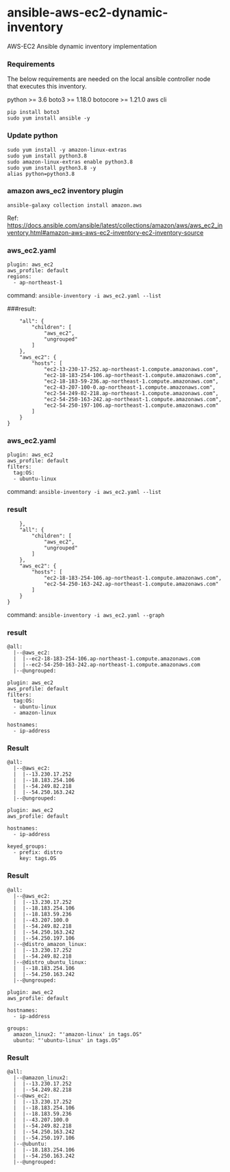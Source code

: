# ansible-aws-ec2-dynamic-inventory
AWS-EC2 Ansible dynamic inventory implementation

### Requirements
The below requirements are needed on the local ansible controller node that executes this inventory.

python >= 3.6
boto3 >= 1.18.0
botocore >= 1.21.0
aws cli

```
pip install boto3
sudo yum install ansible -y
```

### Update python
```
sudo yum install -y amazon-linux-extras
sudo yum install python3.8
sudo amazon-linux-extras enable python3.8
sudo yum install python3.8 -y
alias python=python3.8
```

### amazon aws_ec2 inventory plugin
```
ansible-galaxy collection install amazon.aws
```
Ref: https://docs.ansible.com/ansible/latest/collections/amazon/aws/aws_ec2_inventory.html#amazon-aws-aws-ec2-inventory-ec2-inventory-source

### aws_ec2.yaml

```
plugin: aws_ec2
aws_profile: default
regions:
  - ap-northeast-1
```

command: `ansible-inventory -i aws_ec2.yaml --list`

###result:
```
    "all": {
        "children": [
            "aws_ec2", 
            "ungrouped"
        ]
    }, 
    "aws_ec2": {
        "hosts": [
            "ec2-13-230-17-252.ap-northeast-1.compute.amazonaws.com", 
            "ec2-18-183-254-106.ap-northeast-1.compute.amazonaws.com", 
            "ec2-18-183-59-236.ap-northeast-1.compute.amazonaws.com", 
            "ec2-43-207-100-0.ap-northeast-1.compute.amazonaws.com", 
            "ec2-54-249-82-218.ap-northeast-1.compute.amazonaws.com", 
            "ec2-54-250-163-242.ap-northeast-1.compute.amazonaws.com", 
            "ec2-54-250-197-106.ap-northeast-1.compute.amazonaws.com"
        ]
    }
}
```

### aws_ec2.yaml
```
plugin: aws_ec2
aws_profile: default
filters: 
  tag:OS: 
  - ubuntu-linux
```

command: `ansible-inventory -i aws_ec2.yaml --list`

### result
```
    }, 
    "all": {
        "children": [
            "aws_ec2", 
            "ungrouped"
        ]
    }, 
    "aws_ec2": {
        "hosts": [
            "ec2-18-183-254-106.ap-northeast-1.compute.amazonaws.com", 
            "ec2-54-250-163-242.ap-northeast-1.compute.amazonaws.com"
        ]
    }
}
```

command: `ansible-inventory -i aws_ec2.yaml --graph`

### result
```
@all:
  |--@aws_ec2:
  |  |--ec2-18-183-254-106.ap-northeast-1.compute.amazonaws.com
  |  |--ec2-54-250-163-242.ap-northeast-1.compute.amazonaws.com
  |--@ungrouped:
```


```
plugin: aws_ec2
aws_profile: default
filters: 
  tag:OS: 
  - ubuntu-linux
  - amazon-linux
  
hostnames:
  - ip-address

```

### Result
```
@all:
  |--@aws_ec2:
  |  |--13.230.17.252
  |  |--18.183.254.106
  |  |--54.249.82.218
  |  |--54.250.163.242
  |--@ungrouped:
```


```
plugin: aws_ec2
aws_profile: default

hostnames:
  - ip-address

keyed_groups:
  - prefix: distro
    key: tags.OS
```

### Result
```
@all:
  |--@aws_ec2:
  |  |--13.230.17.252
  |  |--18.183.254.106
  |  |--18.183.59.236
  |  |--43.207.100.0
  |  |--54.249.82.218
  |  |--54.250.163.242
  |  |--54.250.197.106
  |--@distro_amazon_linux:
  |  |--13.230.17.252
  |  |--54.249.82.218
  |--@distro_ubuntu_linux:
  |  |--18.183.254.106
  |  |--54.250.163.242
  |--@ungrouped:
```


```
plugin: aws_ec2
aws_profile: default

hostnames:
  - ip-address

groups:
  amazon_linux2: "'amazon-linux' in tags.OS"
  ubuntu: "'ubuntu-linux' in tags.OS"
```

### Result

```
@all:
  |--@amazon_linux2:
  |  |--13.230.17.252
  |  |--54.249.82.218
  |--@aws_ec2:
  |  |--13.230.17.252
  |  |--18.183.254.106
  |  |--18.183.59.236
  |  |--43.207.100.0
  |  |--54.249.82.218
  |  |--54.250.163.242
  |  |--54.250.197.106
  |--@ubuntu:
  |  |--18.183.254.106
  |  |--54.250.163.242
  |--@ungrouped:
```
